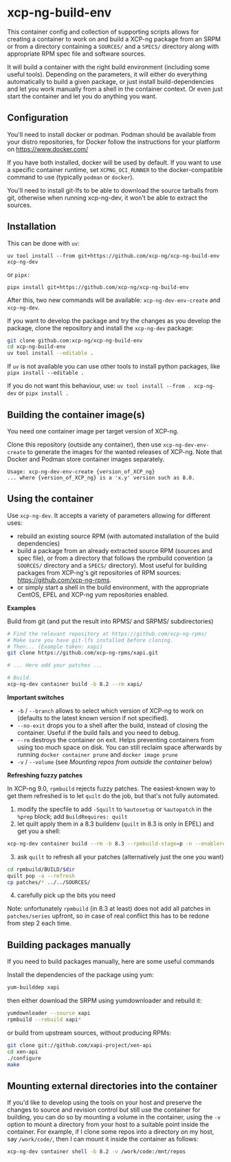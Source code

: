 # xcp-ng-build-env

This container config and collection of supporting scripts allows for
creating a container to work on and build a XCP-ng package from an
SRPM or from a directory containing a `SOURCES/` and a `SPECS/`
directory along with appropriate RPM spec file and software sources.

It will build a container with the right build environment (including some
useful tools).
Depending on the parameters, it will either do everything automatically to build a
given package, or just install build-dependencies and let you work manually from a shell
in the container context. Or even just start the container and let you do anything you
want.

## Configuration

You'll need to install docker or podman. Podman should be available
from your distro repositories, for Docker follow the instructions for
your platform on https://www.docker.com/

If you have both installed, docker will be used by default.  If you
want to use a specific container runtime, set `XCPNG_OCI_RUNNER` to
the docker-compatible command to use (typically `podman` or `docker`).

You'll need to install git-lfs to be able to download the source tarballs from
git, otherwise when running xcp-ng-dev, it won't be able to extract the sources.

## Installation

This can be done with `uv`:
```
uv tool install --from git+https://github.com/xcp-ng/xcp-ng-build-env xcp-ng-dev
```
or `pipx:`
```
pipx install git+https://github.com/xcp-ng/xcp-ng-build-env
```

After this, two new commands will be available: `xcp-ng-dev-env-create` and
`xcp-ng-dev`.

If you want to develop the package and try the changes as you develop the
package, clone the repository and install the `xcp-ng-dev` package:

```bash
git clone github.com:xcp-ng/xcp-ng-build-env
cd xcp-ng-build-env
uv tool install --editable .
```

If `uv` is not available you can use other tools to install python packages,
like `pipx install --editable .`

If you do not want this behaviour, use: `uv tool install --from . xcp-ng-dev`
or `pipx install .`

## Building the container image(s)

You need one container image per target version of XCP-ng.

Clone this repository (outside any container), then use `xcp-ng-dev-env-create` to
generate the images for the wanted releases of XCP-ng.
Note that Docker and Podman store container images separately.

```
Usage: xcp-ng-dev-env-create {version_of_XCP_ng}
... where {version_of_XCP_ng} is a 'x.y' version such as 8.0.
```

## Using the container

Use `xcp-ng-dev`. It accepts a variety of parameters allowing for different uses:
* rebuild an existing source RPM (with automated installation of the build dependencies)
* build a package from an already extracted source RPM (sources and spec file), or from a directory that follows the rpmbuild convention (a `SOURCES/` directory and a `SPECS/` directory). Most useful for building packages from XCP-ng's git repositories of RPM sources: https://github.com/xcp-ng-rpms.
* or simply start a shell in the build environment, with the appropriate CentOS, EPEL and XCP-ng yum repositories enabled.

**Examples**

Build from git (and put the result into RPMS/ and SRPMS/ subdirectories)
```sh
# Find the relevant repository at https://github.com/xcp-ng-rpms/
# Make sure you have git-lfs installed before cloning.
# Then... (Example taken: xapi)
git clone https://github.com/xcp-ng-rpms/xapi.git

# ... Here add your patches ...

# Build.
xcp-ng-dev container build -b 8.2 --rm xapi/
```

**Important switches**

* `-b` / `--branch` allows to select which version of XCP-ng to work on (defaults to the latest known version if not specified).
* `--no-exit` drops you to a shell after the build, instead of closing the container. Useful if the build fails and you need to debug.
* `--rm` destroys the container on exit. Helps preventing containers from using too much space on disk. You can still reclaim space afterwards by running `docker container prune` and `docker image prune`
* `-v` / `--volume` (see *Mounting repos from outside the container* below)

**Refreshing fuzzy patches**

In XCP-ng 9.0, `rpmbuild` rejects fuzzy patches.  The easiest-known
way to get them refreshed is to let `quilt` do the job, but that's not
fully automated.

1. modify the specfile to add `-Squilt` to `%autosetup` or
   `%autopatch` in the `%prep` block; add `BuildRequires: quilt`
2. let quilt apply them in a 8.3 buildenv (`quilt` in 8.3 is only in EPEL) and get you a shell:
```sh
xcp-ng-dev container build --rm -b 8.3 --rpmbuild-stage=p -n --enablerepo=epel .
```
3. ask `quilt` to refresh all your patches (alternatively just the one you want)
```sh
cd rpmbuild/BUILD/$dir
quilt pop -a --refresh
cp patches/* ../../SOURCES/
```
4. carefully pick up the bits you need

Note: unfortunately `rpmbuild` (in 8.3 at least) does not add all
patches in `patches/series` upfront, so in case of real conflict this
has to be redone from step 2 each time.

## Building packages manually

If you need to build packages manually, here are some useful commands

Install the dependencies of the package using yum:

```sh
yum-builddep xapi
```

then either download the SRPM using yumdownloader and rebuild it:

```sh
yumdownloader --source xapi
rpmbuild --rebuild xapi*
```

or build from upstream sources, without producing RPMs:

```sh
git clone git://github.com/xapi-project/xen-api
cd xen-api
./configure
make
```

## Mounting external directories into the container

If you'd like to develop using the tools on your host and preserve the changes
to source and revision control but still use the container for building, you
can do so by mounting a volume in the container, using the `-v` option to mount
a directory from your host to a suitable point inside the container. For
example, if I clone some repos into a directory on my host, say `/work/code/`,
then I can mount it inside the container as follows:

```sh
xcp-ng-dev container shell -b 8.2 -v /work/code:/mnt/repos
```
